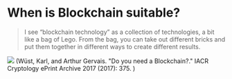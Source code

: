 # When is Blockchain suitable?

<div grid="~ cols-2 gap-2" m="t-2">
<div>

> I see “blockchain technology” as a collection of technologies, a bit like a bag of Lego.  From the bag, you can take out different bricks and put them together in different ways to create different results.




</div>
  <div>
    <img border="rounded" src="/do-you-need.png">
    (Wüst, Karl, and Arthur Gervais. "Do you need a Blockchain?." IACR Cryptology ePrint Archive 2017 (2017): 375. )
  </div>
</div>